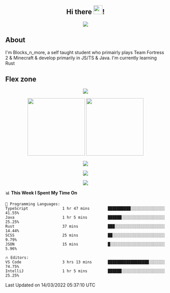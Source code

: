 <h2 align="center">
  Hi there <img src="https://media.giphy.com/media/hvRJCLFzcasrR4ia7z/giphy.gif" width="28">!
</h2>

<p align="center">
  <img src="https://forthebadge.com/images/badges/0-percent-optimized.svg">
</p>

## About
I'm Blocks_n_more, a self taught student who primairly plays Team Fortress 2 & Minecraft & develop primarily in JS/TS & Java. I'm currently learning Rust

## Flex zone
<p align="center">
 <img src="https://github-profile-summary-cards.vercel.app/api/cards/profile-details?username=Blocksnmore&theme=github_dark">
</p>
<p align="center">
 <img height="180em" src="https://github-readme-stats.vercel.app/api?username=Blocksnmore&show_icons=true&theme=dark&hide_border=true">
 <img height="180em" src="https://github-readme-stats.vercel.app/api/top-langs/?username=Blocksnmore&layout=compact&theme=dark&hide_border=true"> 
</p>
<p align="center">
 <img src="https://github-readme-streak-stats.herokuapp.com/?user=Blocksnmore&theme=dark&hide_border=true">
</p>
<p align="center">
 <img src="https://activity-graph.herokuapp.com/graph?username=Blocksnmore&theme=github&hide_border=true"> 
</p>
<p align="center">
 <img src="https://github-profile-trophy.vercel.app/?username=Blocksnmore&theme=nord">
</p>

<!--START_SECTION:waka-->
📊 **This Week I Spent My Time On** 

```text
💬 Programming Languages: 
TypeScript               1 hr 47 mins        ██████████░░░░░░░░░░░░░░░   41.55% 
Java                     1 hr 5 mins         ██████░░░░░░░░░░░░░░░░░░░   25.25% 
Rust                     37 mins             ███░░░░░░░░░░░░░░░░░░░░░░   14.44% 
SCSS                     25 mins             ██░░░░░░░░░░░░░░░░░░░░░░░   9.79% 
JSON                     15 mins             █░░░░░░░░░░░░░░░░░░░░░░░░   5.96%

🔥 Editors: 
VS Code                  3 hrs 13 mins       ██████████████████░░░░░░░   74.75% 
IntelliJ                 1 hr 5 mins         ██████░░░░░░░░░░░░░░░░░░░   25.25%

```


 Last Updated on 14/03/2022 05:37:10 UTC
<!--END_SECTION:waka-->
